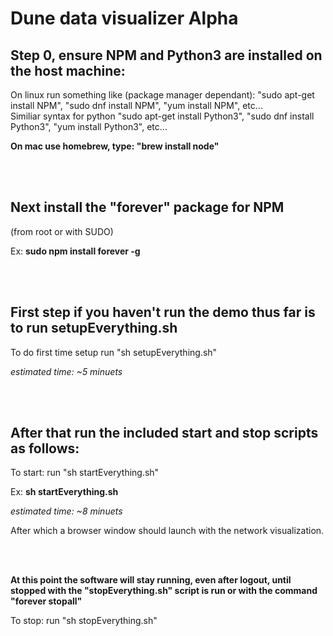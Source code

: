 # Dune data visualizer Alpha

## Step 0, ensure NPM and Python3 are installed on the host machine:

On linux run something like (package manager dependant): "sudo apt-get install NPM", "sudo dnf install NPM", "yum install NPM", etc...
<br>
Similiar syntax for python "sudo apt-get install Python3", "sudo dnf install Python3", "yum install Python3", etc...

**On mac use homebrew, type: "brew install node"**

<br>
<br>

## Next install the "forever" package for NPM

(from root or with SUDO)

Ex: **sudo npm install forever -g**

<br>
<br>

## First step if you haven't run the demo thus far is to run setupEverything.sh

To do first time setup run "sh setupEverything.sh"

*estimated time: ~5 minuets*

<br>
<br>

## After that run the included start and stop scripts as follows:

To start: run "sh startEverything.sh"

Ex: **sh startEverything.sh**

*estimated time: ~8 minuets*

After which a browser window should launch with the network visualization.

<br>
<br>

**At this point the software will stay running, even after logout, until stopped with the "stopEverything.sh" script is run or with the command "forever stopall"**

To stop: run "sh stopEverything.sh"
